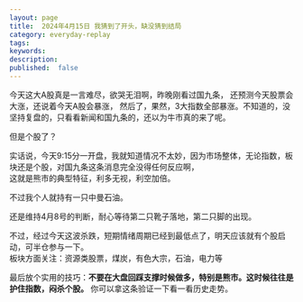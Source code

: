 ```yaml
---
layout: page
title:  2024年4月15日 我猜到了开头，缺没猜到结局
category: everyday-replay
tags: 
keywords:
description:
published:  false
---
```



今天这大A股真是一言难尽，欲哭无泪啊，昨晚刚看过国九条， 还预测今天股票会大涨，还说着今天A股会暴涨，
然后了，果然，3大指数全部暴涨。不知道的，没坚持复盘的，只看看新闻和国九条的，还以为牛市真的来了呢。  

但是个股了？

实话说，今天9:15分一开盘，我就知道情况不太妙，因为市场整体，无论指数，板块还是个股，对国九条这条消息完全没得任何反应啊，  
这就是熊市的典型特征，利多无视，利空加倍。

不过我个人就持有一只中曼石油。  

还是维持4月8号的判断，耐心等待第二只靴子落地，第二只脚的出现。  

不过，经过今天这波杀跌，短期情绪周期已经到最低点了，明天应该就有个股启动，可半仓参与一下。  
板块方面关注：资源类股票，煤炭，有色大宗，石油，电力等


最后放个实用的技巧：**不要在大盘回踩支撑时候做多，特别是熊市。这时候往往是护住指数，闷杀个股。**
你可以拿这条验证一下看一看历史走势。













